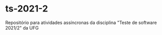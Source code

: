 # ts-2021-2
Repositório para atividades assíncronas da disciplina "Teste de software 2021/2" da UFG
